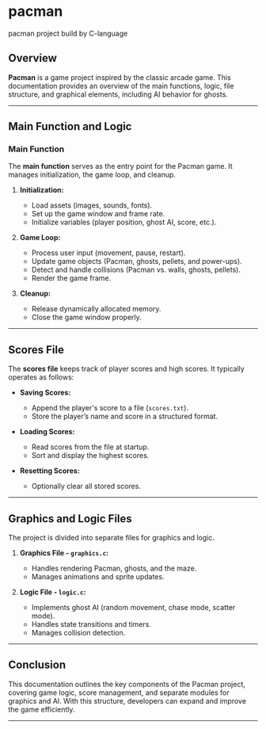 # pacman
pacman project build by C-language

## Overview

**Pacman** is a game project inspired by the classic arcade game. This documentation provides an overview of the main functions, logic, file structure, and graphical elements, including AI behavior for ghosts.

---

## Main Function and Logic

### Main Function

The **main function** serves as the entry point for the Pacman game. It manages initialization, the game loop, and cleanup.

1. **Initialization:**
   - Load assets (images, sounds, fonts).
   - Set up the game window and frame rate.
   - Initialize variables (player position, ghost AI, score, etc.).

2. **Game Loop:**
   - Process user input (movement, pause, restart).
   - Update game objects (Pacman, ghosts, pellets, and power-ups).
   - Detect and handle collisions (Pacman vs. walls, ghosts, pellets).
   - Render the game frame.

3. **Cleanup:**
   - Release dynamically allocated memory.
   - Close the game window properly.

---

## Scores File

The **scores file** keeps track of player scores and high scores. It typically operates as follows:

- **Saving Scores:**
  - Append the player's score to a file (`scores.txt`).
  - Store the player’s name and score in a structured format.

- **Loading Scores:**
  - Read scores from the file at startup.
  - Sort and display the highest scores.

- **Resetting Scores:**
  - Optionally clear all stored scores.

---

## Graphics and Logic Files

The project is divided into separate files for graphics and logic.

1. **Graphics File - `graphics.c`:**
   - Handles rendering Pacman, ghosts, and the maze.
   - Manages animations and sprite updates.

2. **Logic File - `logic.c`:**
   - Implements ghost AI (random movement, chase mode, scatter mode).
   - Handles state transitions and timers.
   - Manages collision detection.

---

## Conclusion

This documentation outlines the key components of the Pacman project, covering game logic, score management, and separate modules for graphics and AI. With this structure, developers can expand and improve the game efficiently.

---
